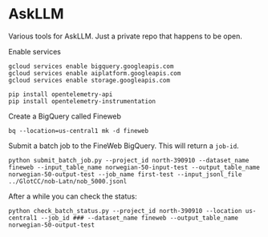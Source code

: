 # AskLLM
Various tools for AskLLM. Just a private repo that happens to be open.


Enable services
```
gcloud services enable bigquery.googleapis.com
gcloud services enable aiplatform.googleapis.com
gcloud services enable storage.googleapis.com

pip install opentelemetry-api
pip install opentelemetry-instrumentation
````

Create a BigQuery called Fineweb
```
bq --location=us-central1 mk -d fineweb
```

Submit a batch job to the FineWeb BigQuery. This will return a `job-id`.
```
python submit_batch_job.py --project_id north-390910 --dataset_name fineweb --input_table_name norwegian-50-input-test --output_table_name norwegian-50-output-test --job_name first-test --input_jsonl_file ../GlotCC/nob-Latn/nob_5000.jsonl
```

After a while you can check the status:
```
python check_batch_status.py --project_id north-390910 --location us-central1 --job_id ### --dataset_name fineweb --output_table_name norwegian-50-output-test
```

